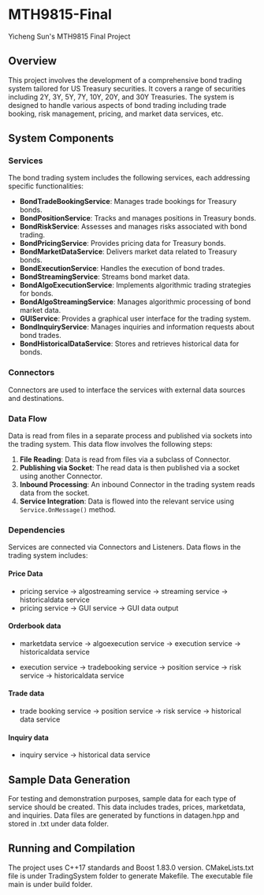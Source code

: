 # MTH9815-Final
Yicheng Sun's MTH9815 Final Project

## Overview

This project involves the development of a comprehensive bond trading system tailored for US Treasury securities. It covers a range of securities including 2Y, 3Y, 5Y, 7Y, 10Y, 20Y, and 30Y Treasuries. The system is designed to handle various aspects of bond trading including trade booking, risk management, pricing, and market data services, etc.

## System Components

### Services

The bond trading system includes the following services, each addressing specific functionalities:

- **BondTradeBookingService**: Manages trade bookings for Treasury bonds.
- **BondPositionService**: Tracks and manages positions in Treasury bonds.
- **BondRiskService**: Assesses and manages risks associated with bond trading.
- **BondPricingService**: Provides pricing data for Treasury bonds.
- **BondMarketDataService**: Delivers market data related to Treasury bonds.
- **BondExecutionService**: Handles the execution of bond trades.
- **BondStreamingService**: Streams bond market data.
- **BondAlgoExecutionService**: Implements algorithmic trading strategies for bonds.
- **BondAlgoStreamingService**: Manages algorithmic processing of bond market data.
- **GUIService**: Provides a graphical user interface for the trading system.
- **BondInquiryService**: Manages inquiries and information requests about bond trades.
- **BondHistoricalDataService**: Stores and retrieves historical data for bonds.

### Connectors

Connectors are used to interface the services with external data sources and destinations.

### Data Flow

Data is read from files in a separate process and published via sockets into the trading system. This data flow involves the following steps:

1. **File Reading**: Data is read from files via a subclass of Connector.
2. **Publishing via Socket**: The read data is then published via a socket using another Connector.
3. **Inbound Processing**: An inbound Connector in the trading system reads data from the socket.
4. **Service Integration**: Data is flowed into the relevant service using `Service.OnMessage()` method.

### Dependencies

Services are connected via Connectors and Listeners. Data flows in the trading system includes:

#### Price Data

- pricing service -> algostreaming service -> streaming service -> historicaldata service
- pricing service -> GUI service -> GUI data output

#### Orderbook data

- marketdata service -> algoexecution service -> execution service -> historicaldata service

- execution service -> tradebooking service -> position service -> risk service -> historicaldata service

#### Trade data

- trade booking service -> position service -> risk service -> historical data service

#### Inquiry data

- inquiry service -> historical data service

## Sample Data Generation

For testing and demonstration purposes, sample data for each type of service should be created. This data includes trades, prices, marketdata, and inquiries. Data files are generated by functions in datagen.hpp and stored in .txt under data folder.

## Running and Compilation

The project uses C++17 standards and Boost 1.83.0 version. CMakeLists.txt file is under TradingSystem folder to generate Makefile. The executable file main is under build folder.
